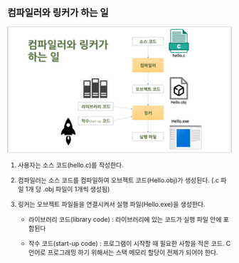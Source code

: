 ## 컴파일러와 링커가 하는 일

![c_compile](/img/c_compile.png)

1. 사용자는 소스 코드(hello.c)를 작성한다.

2. 컴파일러는 소스 코드를 컴파일하여 오브젝트 코드(Hello.obj)가 생성된다. (.c 파일 1개 당 .obj 파일이 1개씩 생성됨)

3. 링커는 오브젝트 파일들을 연결시켜서 실행 파일(Hello.exe)을 생성한다.

   - 라이브러리 코드(library code) : 라이브러리에 있는 코드가 실행 파일 안에 포함된다

   - 착수 코드(start-up code) : 프로그램이 시작할 때 필요한 사항을 적은 코드. C언어로 프로그래밍 하기 위해서는 스택 메모리 할당이 전제가 되어야 한다.

